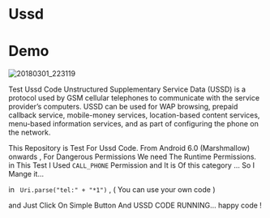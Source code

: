 #  Ussd


# Demo


![20180301_223119](https://user-images.githubusercontent.com/26750131/36863985-42c311b0-1d59-11e8-8c6c-33198558b6de.gif)



Test Ussd Code 
Unstructured Supplementary Service Data (USSD) is a protocol used by GSM cellular telephones to communicate with the service provider’s computers. USSD can be used for WAP browsing, prepaid callback service, mobile-money services, location-based content services, menu-based information services, and as part of configuring the phone on the network.

This Repository is Test For Ussd Code.
From Android 6.0 (Marshmallow) onwards , For Dangerous Permissions We need The Runtime Permissions. 
in This Test I Used ```CALL_PHONE``` Permission and It is Of this category ... So I Mange it...


 in ``` Uri.parse("tel:" + "*1")``` , ( You can use your own code )


 and Just Click On Simple Button And USSD CODE RUNNING... happy code !





